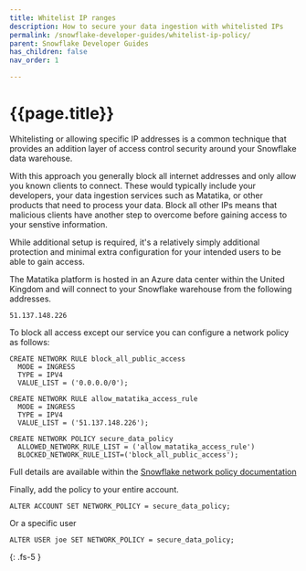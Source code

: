 ```yaml
---
title: Whitelist IP ranges
description: How to secure your data ingestion with whitelisted IPs
permalink: /snowflake-developer-guides/whitelist-ip-policy/
parent: Snowflake Developer Guides
has_children: false
nav_order: 1

---
```


# {{page.title}}

Whitelisting or allowing specific IP addresses is a common technique that provides an addition layer of access control security around your Snowflake data warehouse.

With this approach you generally block all internet addresses and only allow you known clients to connect.  These would typically include your developers, your data ingestion services
such as Matatika, or other products that need to process your data.  Block all other IPs means that malicious clients have another step to overcome before gaining access to your
senstive information.

While additional setup is required, it's a relatively simply additional protection and minimal extra configuration for your intended users to be able to gain access.


The Matatika platform is hosted in an Azure data center within the United Kingdom and will connect to your Snowflake warehouse from the following addresses.

`51.137.148.226`

To block all access except our service you can configure a network policy as follows:

```
CREATE NETWORK RULE block_all_public_access
  MODE = INGRESS
  TYPE = IPV4
  VALUE_LIST = ('0.0.0.0/0');

CREATE NETWORK RULE allow_matatika_access_rule
  MODE = INGRESS
  TYPE = IPV4
  VALUE_LIST = ('51.137.148.226');

CREATE NETWORK POLICY secure_data_policy
  ALLOWED_NETWORK_RULE_LIST = ('allow_matatika_access_rule')
  BLOCKED_NETWORK_RULE_LIST=('block_all_public_access');
```


Full details are available within the [Snowflake network policy documentation](https://docs.snowflake.com/en/user-guide/network-policies)


Finally, add the policy to your entire account.

```
ALTER ACCOUNT SET NETWORK_POLICY = secure_data_policy;
```


Or a specific user

```
ALTER USER joe SET NETWORK_POLICY = secure_data_policy;
```

{: .fs-5 }
